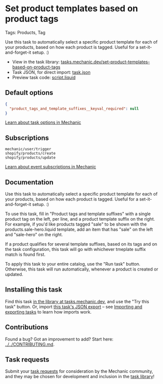 # Set product templates based on product tags

Tags: Products, Tag

Use this task to automatically select a specific product template for each of your products, based on how each product is tagged. Useful for a set-it-and-forget-it setup. :)

* View in the task library: [tasks.mechanic.dev/set-product-templates-based-on-product-tags](https://tasks.mechanic.dev/set-product-templates-based-on-product-tags)
* Task JSON, for direct import: [task.json](../../tasks/set-product-templates-based-on-product-tags.json)
* Preview task code: [script.liquid](./script.liquid)

## Default options

```json
{
  "product_tags_and_template_suffixes__keyval_required": null
}
```

[Learn about task options in Mechanic](https://learn.mechanic.dev/core/tasks/options)

## Subscriptions

```liquid
mechanic/user/trigger
shopify/products/create
shopify/products/update
```

[Learn about event subscriptions in Mechanic](https://learn.mechanic.dev/core/tasks/subscriptions)

## Documentation

Use this task to automatically select a specific product template for each of your products, based on how each product is tagged. Useful for a set-it-and-forget-it setup. :)

To use this task, fill in "Product tags and template suffixes" with a single product tag on the left, per line, and a product template suffix on the right. For example, if you'd like products tagged "sale" to be shown with the products.sale-hero.liquid template, add an item that has "sale" on the left and "sale-hero" on the right.

If a product qualifies for several template suffixes, based on its tags and on the task configuration, this task will go with whichever tmeplate suffix match is found first.

To apply this task to your entire catalog, use the "Run task" button. Otherwise, this task will run automatically, whenever a product is created or updated.

## Installing this task

Find this task [in the library at tasks.mechanic.dev](https://tasks.mechanic.dev/set-product-templates-based-on-product-tags), and use the "Try this task" button. Or, import [this task's JSON export](../../tasks/set-product-templates-based-on-product-tags.json) – see [Importing and exporting tasks](https://learn.mechanic.dev/core/tasks/import-and-export) to learn how imports work.

## Contributions

Found a bug? Got an improvement to add? Start here: [../../CONTRIBUTING.md](../../CONTRIBUTING.md).

## Task requests

Submit your [task requests](https://mechanic.canny.io/task-requests) for consideration by the Mechanic community, and they may be chosen for development and inclusion in the [task library](https://tasks.mechanic.dev/)!

